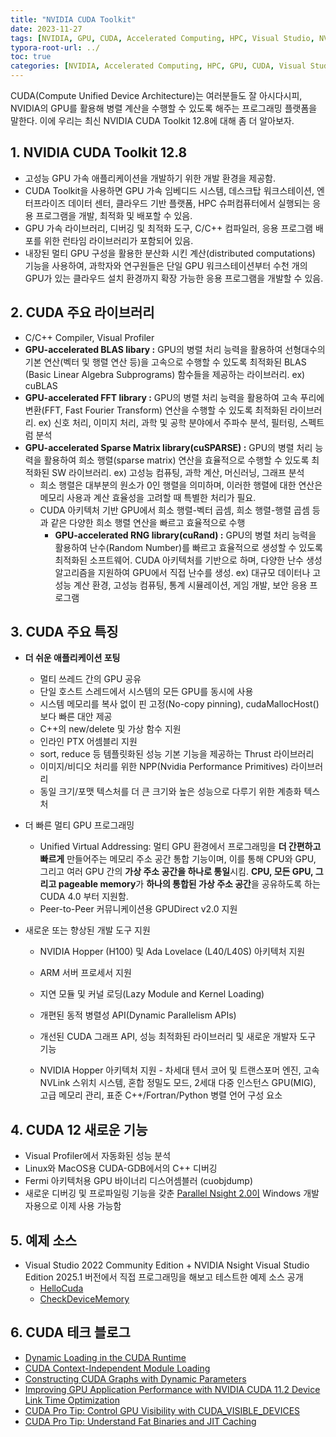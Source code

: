 ```yaml
---
title: "NVIDIA CUDA Toolkit"
date: 2023-11-27
tags: [NVIDIA, GPU, CUDA, Accelerated Computing, HPC, Visual Studio, NVIDIA Nsight Visual Studio]
typora-root-url: ../
toc: true
categories: [NVIDIA, Accelerated Computing, HPC, GPU, CUDA, Visual Studio, NVIDIA Nsight Visual Studio]
---
```


CUDA(Compute Unified Device Architecture)는 여러분들도 잘 아시다시피, NVIDIA의 GPU를 활용해 병렬 계산을 수행할 수 있도록 해주는 프로그래밍 플랫폼을 말한다. 이에 우리는 최신 NVIDIA CUDA Toolkit 12.8에 대해 좀 더 알아보자.



## 1. **NVIDIA CUDA Toolkit 12.8**

* 고성능 GPU 가속 애플리케이션을 개발하기 위한 개발 환경을 제공함.
* CUDA Toolkit을 사용하면 GPU 가속 임베디드 시스템, 데스크탑 워크스테이션, 엔터프라이즈 데이터 센터, 클라우드 기반 플랫폼, HPC 슈퍼컴퓨터에서 실행되는 응용 프로그램을 개발, 최적화 및 배포할 수 있음.
* GPU 가속 라이브러리, 디버깅 및 최적화 도구, C/C++ 컴파일러, 응용 프로그램 배포를 위한 런타임 라이브러리가 포함되어 있음.
* 내장된 멀티 GPU 구성을 활용한 분산화 시킨 계산(distributed computations) 기능을 사용하여, 과학자와 연구원들은 단일 GPU 워크스테이션부터 수천 개의 GPU가 있는 클라우드 설치 환경까지 확장 가능한 응용 프로그램을 개발할 수 있음.



## 2. **CUDA 주요 라이브러리**

* C/C++ Compiler, Visual Profiler
* **GPU-accelerated BLAS libary :** GPU의 병렬 처리 능력을 활용하여 선형대수의 기본 연산(벡터 및 행렬 연산 등)을 고속으로 수행할 수 있도록 최적화된 BLAS (Basic Linear Algebra Subprograms) 함수들을 제공하는 라이브러리. ex) cuBLAS
* **GPU-accelerated FFT library :** GPU의 병렬 처리 능력을 활용하여 고속 푸리에 변환(FFT, Fast Fourier Transform) 연산을 수행할 수 있도록 최적화된 라이브러리. ex) 신호 처리, 이미지 처리, 과학 및 공학 분야에서 주파수 분석, 필터링, 스펙트럼 분석
* **GPU-accelerated Sparse Matrix library(cuSPARSE) :** GPU의 병렬 처리 능력을 활용하여 희소 행렬(sparse matrix) 연산을 효율적으로 수행할 수 있도록 최적화된 SW 라이브러리. ex) 고성능 컴퓨팅, 과학 계산, 머신러닝, 그래프 분석
  - 희소 행렬은 대부분의 원소가 0인 행렬을 의미하며, 이러한 행렬에 대한 연산은 메모리 사용과 계산 효율성을 고려할 때 특별한 처리가 필요.
  - CUDA 아키텍처 기반 GPU에서 희소 행렬-벡터 곱셈, 희소 행렬-행렬 곱셈 등과 같은 다양한 희소 행렬 연산을 빠르고 효율적으로 수행
    - **GPU-accelerated RNG library(cuRand) :** GPU의 병렬 처리 능력을 활용하여 난수(Random Number)를 빠르고 효율적으로 생성할 수 있도록 최적화된 소프트웨어. CUDA 아키텍처를 기반으로 하며, 다양한 난수 생성 알고리즘을 지원하여 GPU에서 직접 난수를 생성. ex) 대규모 데이터나 고성능 계산 환경, 고성능 컴퓨팅, 통계 시뮬레이션, 게임 개발, 보안 응용 프로그램



## 3. **CUDA 주요 특징**

* **더 쉬운 애플리케이션 포팅**

  * 멀티 쓰레드 간의 GPU 공유
  * 단일 호스트 스레드에서 시스템의 모든 GPU를 동시에 사용
  * 시스템 메모리를 복사 없이 핀 고정(No-copy pinning), cudaMallocHost()보다 빠른 대안 제공
  * C++의 new/delete 및 가상 함수 지원
  * 인라인 PTX 어셈블리 지원
  * sort, reduce 등 템플릿화된 성능 기본 기능을 제공하는 Thrust 라이브러리
  * 이미지/비디오 처리를 위한 NPP(Nvidia Performance Primitives) 라이브러리
  * 동일 크기/포맷 텍스처를 더 큰 크기와 높은 성능으로 다루기 위한 계층화 텍스처

* 더 빠른 멀티 GPU 프로그래밍

  * Unified Virtual Addressing: 멀티 GPU 환경에서 프로그래밍을 **더 간편하고 빠르게** 만들어주는 메모리 주소 공간 통합 기능이며, 이를 통해 CPU와 GPU, 그리고 여러 GPU 간의 **가상 주소 공간을 하나로 통일**시킴. **CPU, 모든 GPU, 그리고 pageable memory**가 **하나의 통합된 가상 주소 공간**을 공유하도록 하는 CUDA 4.0 부터 지원함.
  * Peer-to-Peer 커뮤니케이션용 GPUDirect v2.0 지원

* 새로운 또는 향상된 개발 도구 지원

  * NVIDIA Hopper (H100) 및 Ada Lovelace (L40/L40S) 아키텍처 지원

  * ARM 서버 프로세서 지원

  * 지연 모듈 및 커널 로딩(Lazy Module and Kernel Loading)

  * 개편된 동적 병렬성 API(Dynamic Parallelism APIs)

  * 개선된 CUDA 그래프 API, 성능 최적화된 라이브러리 및 새로운 개발자 도구 기능

  * NVIDIA Hopper 아키텍처 지원 - 차세대 텐서 코어 및 트랜스포머 엔진, 고속 NVLink 스위치 시스템, 혼합 정밀도 모드, 2세대 다중 인스턴스 GPU(MIG), 고급 메모리 관리, 표준 C++/Fortran/Python 병렬 언어 구성 요소

    

## 4. **CUDA 12 새로운 기능**

* Visual Profiler에서 자동화된 성능 분석
* Linux와 MacOS용 CUDA-GDB에서의 C++ 디버깅
* Fermi 아키텍처용 GPU 바이너리 디스어셈블러 (cuobjdump)
* 새로운 디버깅 및 프로파일링 기능을 갖춘 [Parallel Nsight 2.0이](https://developer.nvidia.com/nsight-visual-studio-edition) Windows 개발자용으로 이제 사용 가능함



## 5. **예제 소스**

* Visual Studio 2022 Community Edition + NVIDIA Nsight Visual Studio Edition 2025.1 버전에서 직접 프로그래밍을 해보고 테스트한 예제 소스 공개
  * [HelloCuda](https://github.com/synabreu/nvidia-note/tree/main/CudaWorkshop/HelloCuda)
  * [CheckDeviceMemory](https://github.com/synabreu/nvidia-note/tree/main/CudaWorkshop/CheckDeviceMemory)



## 6. **CUDA 테크 블로그**

* [Dynamic Loading in the CUDA Runtime](https://developer.nvidia.com/blog/dynamic-loading-in-the-cuda-runtime/?ncid=so-face-314879&linkId=100000336560009)
* [CUDA Context-Independent Module Loading](https://developer.nvidia.com/blog/cuda-context-independent-module-loading/)
* [Constructing CUDA Graphs with Dynamic Parameters](https://developer.nvidia.com/blog/constructing-cuda-graphs-with-dynamic-parameters/)
* [Improving GPU Application Performance with NVIDIA CUDA 11.2 Device Link Time Optimization](https://developer.nvidia.com/blog/improving-gpu-app-performance-with-cuda-11-2-device-lto/)
* [CUDA Pro Tip: Control GPU Visibility with CUDA_VISIBLE_DEVICES](https://developer.nvidia.com/blog/cuda-pro-tip-control-gpu-visibility-cuda_visible_devices/)
* [CUDA Pro Tip: Understand Fat Binaries and JIT Caching](https://developer.nvidia.com/blog/cuda-pro-tip-understand-fat-binaries-jit-caching/)
